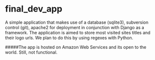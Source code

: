 # final_dev_app

A simple application that makes use of a database (sqlite3), subversion control (git), apache2 for deployment in conjunction with Django as a framework. The application is aimed to store most visited sites titles and their logo urls. We plan to do this by using regexes with Python.

#####The app is hosted on Amazon Web Services and its open to the world. Still, not functional.
